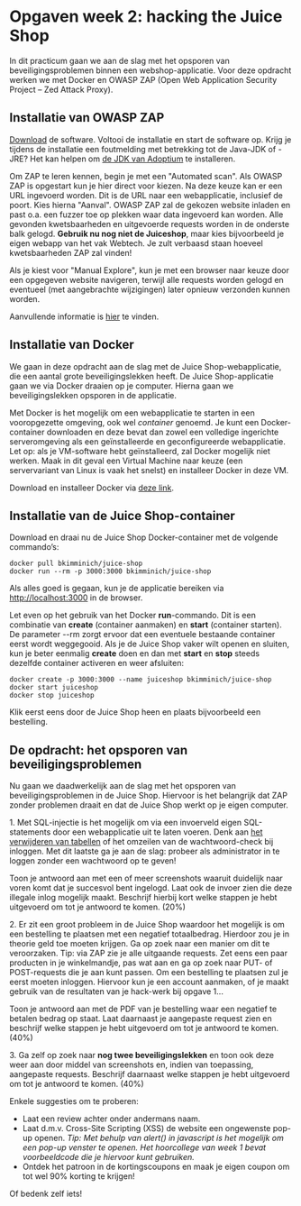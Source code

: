 # Opgaven week 2: hacking the Juice Shop

In dit practicum gaan we aan de slag met het opsporen van beveiligingsproblemen binnen een webshop-applicatie. Voor deze opdracht werken we met Docker en OWASP ZAP (Open Web Application Security Project – Zed Attack Proxy).

## Installatie van OWASP ZAP

[Download](https://www.zaproxy.org/download/) de software. Voltooi de installatie en start de software op. Krijg je tijdens de installatie een foutmelding met betrekking tot de Java-JDK of -JRE? Het kan helpen om [de JDK van Adoptium](https://adoptium.net/) te installeren.

Om ZAP te leren kennen, begin je met een "Automated scan". Als OWASP ZAP is opgestart kun je hier direct voor kiezen. Na deze keuze kan er een URL ingevoerd worden. Dit is de URL naar een webapplicatie, inclusief de poort. Kies hierna "Aanval". OWASP ZAP zal de gekozen website inladen en past o.a. een fuzzer toe op plekken waar data ingevoerd kan worden. Alle gevonden kwetsbaarheden en uitgevoerde requests worden in de onderste balk gelogd. **Gebruik nu nog niet de Juiceshop**, maar kies bijvoorbeeld je eigen webapp van het vak Webtech. Je zult verbaasd staan hoeveel kwetsbaarheden ZAP zal vinden!

Als je kiest voor "Manual Explore", kun je met een browser naar keuze door een opgegeven website navigeren, terwijl alle requests worden gelogd en eventueel (met aangebrachte wijzigingen) later opnieuw verzonden kunnen worden.
 
Aanvullende informatie is [hier](https://www.zaproxy.org/getting-started/) te vinden.

## Installatie van Docker

We gaan in deze opdracht aan de slag met de Juice Shop-webapplicatie, die een aantal grote beveiligingslekken heeft. De Juice Shop-applicatie gaan we via Docker draaien op je computer. Hierna gaan we beveiligingslekken opsporen in de applicatie.

Met Docker is het mogelijk om een webapplicatie te starten in een vooropgezette omgeving, ook wel *container* genoemd. Je kunt een Docker-container downloaden en deze bevat dan zowel een volledige ingerichte serveromgeving als een geïnstalleerde en geconfigureerde webapplicatie. Let op: als je VM-software hebt geïnstalleerd, zal Docker mogelijk niet werken. Maak in dit geval een Virtual Machine naar keuze (een servervariant van Linux is vaak het snelst) en installeer Docker in deze VM.

Download en installeer Docker via [deze link](https://docs.docker.com/get-docker/).

## Installatie van de Juice Shop-container

Download en draai nu de Juice Shop Docker-container met de volgende commando’s:
```
docker pull bkimminich/juice-shop
docker run --rm -p 3000:3000 bkimminich/juice-shop
```

Als alles goed is gegaan, kun je de applicatie bereiken via [http://localhost:3000](http://localhost:3000) in de browser.

Let even op het gebruik van het Docker **run**-commando. Dit is een combinatie van **create** (container aanmaken) en **start** (container starten). De parameter --rm zorgt ervoor dat een eventuele bestaande container eerst wordt weggegooid. Als je de Juice Shop vaker wilt openen en sluiten, kun je beter eenmalig **create** doen en dan met **start** en **stop** steeds dezelfde container activeren en weer afsluiten:
```
docker create -p 3000:3000 --name juiceshop bkimminich/juice-shop
docker start juiceshop
docker stop juiceshop
```

Klik eerst eens door de Juice Shop heen en plaats bijvoorbeeld een bestelling.
  
## De opdracht: het opsporen van beveiligingsproblemen

Nu gaan we daadwerkelijk aan de slag met het opsporen van beveiligingsproblemen in de Juice Shop. Hiervoor is het belangrijk dat ZAP zonder problemen draait en dat de Juice Shop werkt op je eigen computer.

1\. Met SQL-injectie is het mogelijk om via een invoerveld eigen SQL-statements door een webapplicatie uit te laten voeren. Denk aan [het verwijderen van tabellen](https://xkcd.com/327/) of het omzeilen van de wachtwoord-check bij inloggen. Met dit laatste ga je aan de slag: probeer als administrator in te loggen zonder een wachtwoord op te geven!

Toon je antwoord aan met een of meer screenshots waaruit duidelijk naar voren komt dat je succesvol bent ingelogd. Laat ook de invoer zien die deze illegale inlog mogelijk maakt. Beschrijf hierbij kort welke stappen je hebt uitgevoerd om tot je antwoord te komen. (20%)

2\. Er zit een groot probleem in de Juice Shop waardoor het mogelijk is om een bestelling te plaatsen met een negatief totaalbedrag. Hierdoor zou je in theorie geld toe moeten krijgen. Ga op zoek naar een manier om dit te veroorzaken. Tip: via ZAP zie je alle uitgaande requests. Zet eens een paar producten in je winkelmandje, pas wat aan en ga op zoek naar PUT- of POST-requests die je aan kunt passen. Om een bestelling te plaatsen zul je eerst moeten inloggen. Hiervoor kun je een account aanmaken, of je maakt gebruik van de resultaten van je hack-werk bij opgave 1...

Toon je antwoord aan met de PDF van je bestelling waar een negatief te betalen bedrag op staat. Laat daarnaast je aangepaste request zien en beschrijf welke stappen je hebt uitgevoerd om tot je antwoord te komen. (40%)

3\. Ga zelf op zoek naar **nog twee beveiligingslekken** en toon ook deze weer aan door middel van screenshots en, indien van toepassing, aangepaste requests. Beschrijf daarnaast welke stappen je hebt uitgevoerd om tot je antwoord te komen. (40%)

Enkele suggesties om te proberen:

* Laat een review achter onder andermans naam.
* Laat d.m.v. Cross-Site Scripting (XSS) de website een ongewenste pop-up openen. *Tip: Met behulp van alert() in javascript is het mogelijk om een pop-up venster te openen. Het hoorcollege van week 1 bevat voorbeeldcode die je hiervoor kunt gebruiken.*
* Ontdek het patroon in de kortingscoupons en maak je eigen coupon om tot wel 90% korting te krijgen!

Of bedenk zelf iets!